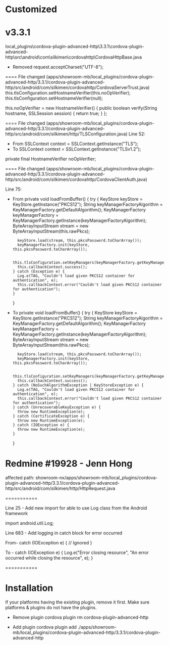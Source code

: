 # Customized

# v3.3.1

local_plugins\cordova-plugin-advanced-http\3.3.1\cordova-plugin-advanced-http\src\android\com\silkimen\cordovahttp\CordovaHttpBase.java

- Removed request.acceptCharset("UTF-8");

====
File changed (apps/showroom-mb/local_plugins/cordova-plugin-advanced-http/3.3.1/cordova-plugin-advanced-http/src/android/com/silkimen/cordovahttp/CordovaServerTrust.java)
<Remove this>
this.tlsConfiguration.setHostnameVerifier(this.noOpVerifier);
<Change to>
this.tlsConfiguration.setHostnameVerifier(null);

<Remove this>
this.noOpVerifier = new HostnameVerifier() {
public boolean verify(String hostname, SSLSession session) {
return true;
}
};

====
File changed (apps/showroom-mb/local_plugins/cordova-plugin-advanced-http/3.3.1/cordova-plugin-advanced-http/src/android/com/silkimen/http/TLSConfiguration.java)
Line 52:

- From
  SSLContext context = SSLContext.getInstance("TLS");
- To
  SSLContext context = SSLContext.getInstance("TLSv1.2");

<Remove this>
private final HostnameVerifier noOpVerifier;

====
File changed (apps/showroom-mb/local_plugins/cordova-plugin-advanced-http/3.3.1/cordova-plugin-advanced-http/src/android/com/silkimen/cordovahttp/CordovaClientAuth.java)

Line 75:

- From
  private void loadFromBuffer() {
  try {
  KeyStore keyStore = KeyStore.getInstance("PKCS12");
  String keyManagerFactoryAlgorithm = KeyManagerFactory.getDefaultAlgorithm();
  KeyManagerFactory keyManagerFactory = KeyManagerFactory.getInstance(keyManagerFactoryAlgorithm);
  ByteArrayInputStream stream = new ByteArrayInputStream(this.rawPkcs);

        keyStore.load(stream, this.pkcsPassword.toCharArray());
        keyManagerFactory.init(keyStore, this.pkcsPassword.toCharArray());

        this.tlsConfiguration.setKeyManagers(keyManagerFactory.getKeyManagers());
        this.callbackContext.success();
      } catch (Exception e) {
        Log.e(TAG, "Couldn't load given PKCS12 container for authentication", e);
        this.callbackContext.error("Couldn't load given PKCS12 container for authentication");
      }

  }

- To
  private void loadFromBuffer() {
  try {
  KeyStore keyStore = KeyStore.getInstance("PKCS12");
  String keyManagerFactoryAlgorithm = KeyManagerFactory.getDefaultAlgorithm();
  KeyManagerFactory keyManagerFactory = KeyManagerFactory.getInstance(keyManagerFactoryAlgorithm);
  ByteArrayInputStream stream = new ByteArrayInputStream(this.rawPkcs);

        keyStore.load(stream, this.pkcsPassword.toCharArray());
        keyManagerFactory.init(keyStore, this.pkcsPassword.toCharArray());

        this.tlsConfiguration.setKeyManagers(keyManagerFactory.getKeyManagers());
        this.callbackContext.success();
      } catch (NoSuchAlgorithmException | KeyStoreException e) {
        Log.e(TAG, "Couldn't load given PKCS12 container for authentication", e);
        this.callbackContext.error("Couldn't load given PKCS12 container for authentication");
      } catch (UnrecoverableKeyException e) {
        throw new RuntimeException(e);
      } catch (CertificateException e) {
        throw new RuntimeException(e);
      } catch (IOException e) {
        throw new RuntimeException(e);
      }

  }

# Redmine #19928 - Jenn Hong

affected path: showroom-nx/apps/showroom-mb/local_plugins/cordova-plugin-advanced-http/3.3.1/cordova-plugin-advanced-http/src/android/com/silkimen/http/HttpRequest.java

===========

Line 25 - Add new import for able to use Log class from the Android framework

import android.util.Log;

Line 683 - Add logging in catch block for error occurred

From-
catch (IOException e) {
// Ignored
}

To -
catch (IOException e) {
Log.e("Error closing resource", "An error occurred while closing the resource", e);
}

===========

# Installation

If your platforms having the existing plugin, remove it first. Make sure platforms & plugins do not have the plugins.

- Remove plugin
  cordova plugin rm cordova-plugin-advanced-http

- Add plugin
  cordova plugin add ./apps/showroom-mb/local_plugins/cordova-plugin-advanced-http/3.3.1/cordova-plugin-advanced-http

